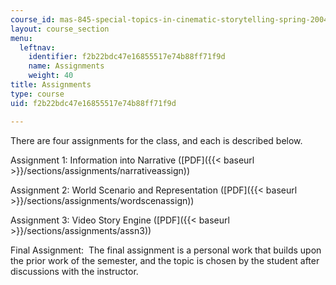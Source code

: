 ```yaml
---
course_id: mas-845-special-topics-in-cinematic-storytelling-spring-2004
layout: course_section
menu:
  leftnav:
    identifier: f2b22bdc47e16855517e74b88ff71f9d
    name: Assignments
    weight: 40
title: Assignments
type: course
uid: f2b22bdc47e16855517e74b88ff71f9d

---
```


There are four assignments for the class, and each is described below.

Assignment 1: Information into Narrative ([PDF]({{< baseurl >}}/sections/assignments/narrativeassign))

Assignment 2: World Scenario and Representation ([PDF]({{< baseurl >}}/sections/assignments/wordscenassign))

Assignment 3: Video Story Engine ([PDF]({{< baseurl >}}/sections/assignments/assn3))

Final Assignment:  The final assignment is a personal work that builds upon the prior work of the semester, and the topic is chosen by the student after discussions with the instructor.
